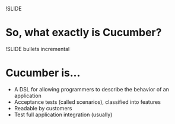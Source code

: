 !SLIDE
# So, what exactly is Cucumber?

!SLIDE bullets incremental
# Cucumber is...
* A DSL for allowing programmers to describe the behavior of an application
* Acceptance tests (called scenarios), classified into features
* Readable by customers
* Test full application integration (usually)
